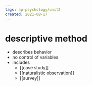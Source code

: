 ```yaml
---
tags: ap-psychology/unit2 
created: 2021-08-17
---
```


# descriptive method

- describes behavior
- no control of variables
- includes
	- [[case study]]
	- [[naturalistic observation]]
	- [[survey]] 

